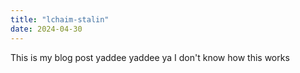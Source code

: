 ```yaml
---
title: "lchaim-stalin"
date: 2024-04-30
---
```


This is my blog post yaddee yaddee ya I don't know how this works
